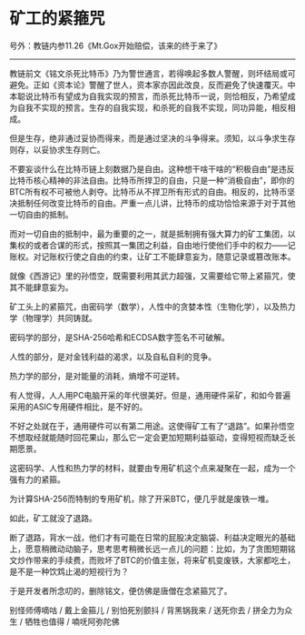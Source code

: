 # 矿工的紧箍咒

号外：教链内参11.26《Mt.Gox开始赔偿，该来的终于来了》

* * *

教链前文《铭文杀死比特币》乃为警世通言，若得唤起多数人警醒，则坏结局或可避免。正如《资本论》警醒了世人，资本家亦因此改良，反而避免了快速覆灭。中本聪说比特币有望成为自我实现的预言，而杀死比特币一说，则恰相反，乃希望成为自我不实现的预言。生存的自我实现，和杀死的自我不实现，同功异能，相反相成。

但是生存，绝非通过妥协而得来，而是通过坚决的斗争得来。须知，以斗争求生存则存，以妥协求生存则亡。

不要妄谈什么在比特币链上刻数据乃是自由。这种想干啥干啥的“积极自由”是违反比特币核心精神的非法自由。比特币所捍卫的自由，只是一种“消极自由”，即你的BTC所有权不可被他人剥夺。比特币从不捍卫所有形式的自由。相反的，比特币坚决抵制任何改变比特币的自由。严重一点儿讲，比特币的成功恰恰来源于对于其他一切自由的抵制。

而对一切自由的抵制中，最为重要的之一，就是抵制拥有强大算力的矿工集团，以集权的或者合谋的形式，按照其一集团之利益，自由地行使他们手中的权力——记账权。对记账权行使之自由的约束，让矿工不能肆意妄为，随意记录或篡改账本。

就像《西游记》里的孙悟空，既需要利用其武力超强，又需要给它带上紧箍咒，使其不能肆意妄为。

矿工头上的紧箍咒，由密码学（数学），人性中的贪婪本性（生物化学），以及热力学（物理学）共同铸就。

密码学的部分，是SHA-256哈希和ECDSA数字签名不可破解。

人性的部分，是对金钱利益的渴求，以及自私自利的竞争。

热力学的部分，是对能量的消耗，熵增不可逆转。

有人觉得，人人用PC电脑开采的年代很美好。但是，通用硬件采矿，和如今普遍采用的ASIC专用硬件相比，是不好的。

不好之处就在于，通用硬件可以有第二用途。这使得矿工有了“退路”。如果孙悟空不想取经就能随时回花果山，那么它一定会更加短期利益驱动，变得短视而缺乏长期愿景。

这密码学、人性和热力学的材料，就要由专用矿机这个点来凝聚在一起，成为一个强有力的紧箍。

为计算SHA-256而特制的专用矿机，除了开采BTC，便几乎就是废铁一堆。

如此，矿工就没了退路。

断了退路，背水一战，他们才有可能在日常的屁股决定脑袋、利益决定眼光的基础上，愿意稍微动动脑子，思考思考稍微长远一点儿的问题：比如，为了贪图短期铭文炒作带来的手续费，而败坏了BTC的价值主张，将来矿机变废铁，大家都吃土，是不是一种饮鸩止渴的短视行为？

于是开发者所念叨的，删除铭文，便仿佛是唐僧在念紧箍咒了。

别怪师傅嘀咕 / 戴上金箍儿 / 别怕死别颤抖 / 背黑锅我来 / 送死你去 / 拼全力为众生 / 牺牲也值得 / 喃呒阿弥陀佛
